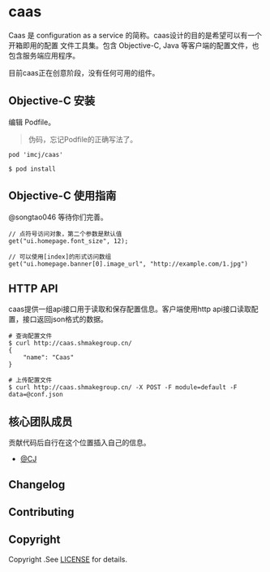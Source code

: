 # caas

Caas 是 configuration as a service 的简称。caas设计的目的是希望可以有一个开箱即用的配置
文件工具集。包含 Objective-C, Java 等客户端的配置文件，也包含服务端应用程序。

目前caas正在创意阶段，没有任何可用的组件。

## Objective-C 安装

编辑 Podfile。

> 伪码，忘记Podfile的正确写法了。

```
pod 'imcj/caas'
```

```
$ pod install
```

## Objective-C 使用指南

@songtao046 等待你们完善。

```
// 点符号访问对象，第二个参数是默认值
get("ui.homepage.font_size", 12);

// 可以使用[index]的形式访问数组
get("ui.homepage.banner[0].image_url", "http://example.com/1.jpg")
```

## HTTP API

caas提供一组api接口用于读取和保存配置信息。客户端使用http api接口读取配置，接口返回json格式的数据。

```shell
# 查询配置文件
$ curl http://caas.shmakegroup.cn/
{
    "name": "Caas"
}

# 上传配置文件
$ curl http://caas.shmakegroup.cn/ -X POST -F module=default -F data=@conf.json
```

## 核心团队成员

贡献代码后自行在这个位置插入自己的信息。

- [@CJ](https://github.com/imcj)

## Changelog

## Contributing

## Copyright

Copyright .See [LICENSE](LICENSE) for details.
